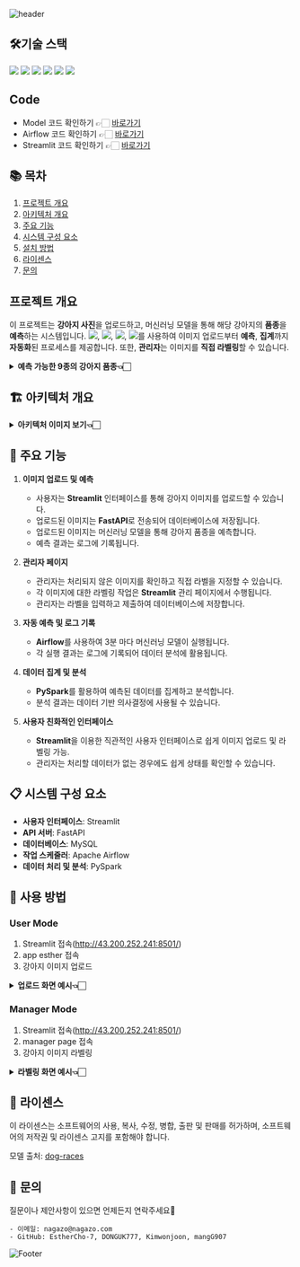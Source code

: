 ![header](https://capsule-render.vercel.app/api?type=waving&color=87CEEB&height=300&section=header&text=Welcome!&desc=This%20is%20Dog%20Image%20Classification🐶&fontSize=60&descSize=30&fontColor=ffffff&fontAlignY=40)

## 🛠️기술 스택
<img src="https://img.shields.io/badge/Python-3.8%2B-3776AB?style=flat&logo=Python&logoColor=F5F7F8"/>  <img src="https://img.shields.io/badge/Streamlit-1.39.0%2B-FF4B4B?style=flat&logo=Streamlit&logoColor=white"/>  <img src="https://img.shields.io/badge/FastAPI-0.115.0%2B-009688?style=flat&logo=FastAPI&logoColor=white"/>  <img src="https://img.shields.io/badge/Apache_Airflow-017CEE?style=flat&logo=Apache-Airflow&logoColor=white"/>  <img src="https://img.shields.io/badge/PySpark-3.x-E25A1C?style=flat&logo=Apache-Spark&logoColor=white"/>  <img src="https://img.shields.io/badge/PyMySQL-1.1.1%2B-4479A1?style=flat&logo=MySQL&logoColor=white"/>

## Code
- Model 코드 확인하기 👉🏻 [바로가기](https://github.com/nagazo/deep_fast)
- Airflow 코드 확인하기 👉🏻 [바로가기](https://github.com/nagazo/airflow_dag)
- Streamlit 코드 확인하기 👉🏻 [바로가기](https://github.com/nagazo/stream_dog)

## 📚 목차
1. [프로젝트 개요](#프로젝트-개요)
2. [아키텍처 개요](#🏗️-아키텍처-개요)
3. [주요 기능](#🎯-주요-기능)
4. [시스템 구성 요소](#📋-시스템-구성-요소)
5. [설치 방법](#🚀-사용-방법)
6. [라이센스](#📄-라이센스) 
7. [문의](#💬-문의)

## 프로젝트 개요
이 프로젝트는 **강아지 사진**을 업로드하고, 머신러닝 모델을 통해 해당 강아지의 **품종**을 **예측**하는 시스템입니다. <img src="https://img.shields.io/badge/Streamlit-FF4B4B?style=flat&logo=Streamlit&logoColor=white"/>, <img src="https://img.shields.io/badge/FastAPI-009688?style=flat&logo=FastAPI&logoColor=white"/>, <img src="https://img.shields.io/badge/Apache_Airflow-017CEE?style=flat&logo=Apache-Airflow&logoColor=white"/>, <img src="https://img.shields.io/badge/PySpark-E25A1C?style=flat&logo=Apache-Spark&logoColor=white"/>를 사용하여 이미지 업로드부터 **예측**, **집계**까지 **자동화**된 프로세스를 제공합니다. 또한, **관리자**는 이미지를 **직접 라벨링**할 수 있습니다.
<details>
  <summary><strong>예측 가능한 9종의 강아지 품종👈🏻</strong></summary>

  ![image](https://github.com/user-attachments/assets/1ef15084-3e1f-43c6-8612-b30e80ef475c)

</details>

## 🏗️ 아키텍처 개요
<details>
  <summary><strong>아키텍처 이미지 보기👈🏻</strong></summary>

  ![image](https://github.com/user-attachments/assets/02ea2818-bd7f-433e-abbf-4cda26aa7eb9)

</details>

## 🎯 주요 기능

1. **이미지 업로드 및 예측**
   - 사용자는 **Streamlit** 인터페이스를 통해 강아지 이미지를 업로드할 수 있습니다.
   - 업로드된 이미지는 **FastAPI**로 전송되어 데이터베이스에 저장됩니다.
   - 업로드된 이미지는 머신러닝 모델을 통해 강아지 품종을 예측합니다.
   - 예측 결과는 로그에 기록됩니다.

2. **관리자 페이지**
   - 관리자는 처리되지 않은 이미지를 확인하고 직접 라벨을 지정할 수 있습니다.
   - 각 이미지에 대한 라벨링 작업은 **Streamlit** 관리 페이지에서 수행됩니다.
   - 관리자는 라벨을 입력하고 제출하여 데이터베이스에 저장합니다.

3. **자동 예측 및 로그 기록**
   - **Airflow**를 사용하여 3분 마다  머신러닝 모델이 실행됩니다.
   - 각 실행 결과는 로그에 기록되어 데이터 분석에 활용됩니다.

4. **데이터 집계 및 분석**
   - **PySpark**를 활용하여 예측된 데이터를 집계하고 분석합니다.
   - 분석 결과는 데이터 기반 의사결정에 사용될 수 있습니다.

5. **사용자 친화적인 인터페이스**
   - **Streamlit**을 이용한 직관적인 사용자 인터페이스로 쉽게 이미지 업로드 및 라벨링 가능.
   - 관리자는 처리할 데이터가 없는 경우에도 쉽게 상태를 확인할 수 있습니다.

## 📋 시스템 구성 요소

- **사용자 인터페이스**: Streamlit
- **API 서버**: FastAPI
- **데이터베이스**: MySQL
- **작업 스케줄러**: Apache Airflow
- **데이터 처리 및 분석**: PySpark

## 🚀 사용 방법

### User Mode
1. Streamlit 접속(http://43.200.252.241:8501/)
2. app esther 접속
3. 강아지 이미지 업로드
<details>
  <summary><strong>업로드 화면 예시👈🏻</strong></summary>

  ![image](https://github.com/user-attachments/assets/024a9af0-61a6-4385-8bea-d159b3cae77a)

</details>   

### Manager Mode
1. Streamlit 접속(http://43.200.252.241:8501/)
2. manager page 접속
3. 강아지 이미지 라벨링
<details>
  <summary><strong>라벨링 화면 예시👈🏻</strong></summary>

  ![image](https://github.com/user-attachments/assets/614f71e9-fee3-4ea5-826b-5b92d3deda6d)

</details>


## 📄 라이센스
이 라이센스는 소프트웨어의 사용, 복사, 수정, 병합, 출판 및 판매를 허가하며, 소프트웨어의 저작권 및 라이센스 고지를 포함해야 합니다.

모델 출처: [dog-races](https://huggingface.co/roschmid/dog-races)
## 💬 문의

질문이나 제안사항이 있으면 언제든지 연락주세요🙋
```
- 이메일: nagazo@nagazo.com
- GitHub: EstherCho-7, DONGUK777, Kimwonjoon, mangG907 
```

![Footer](https://capsule-render.vercel.app/api?type=waving&color=87CEEB&height=200&section=footer)
